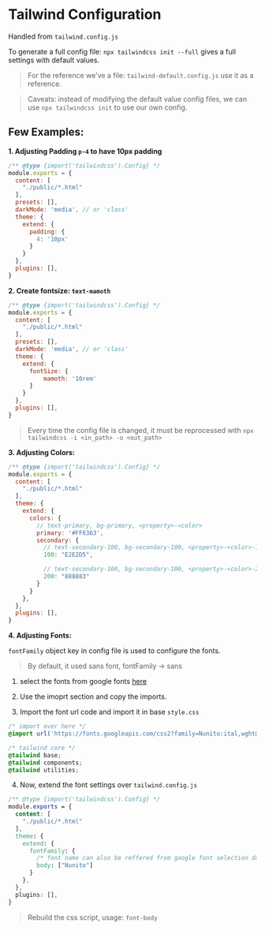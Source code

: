 # Tailwind Configuration

Handled from ``tailwind.config.js``

To generate a full config file: ``npx tailwindcss init --full`` gives a full settings with default values. 

> For the reference we've a file: ``tailwind-default.config.js`` use it as a reference.

> Caveats: instead of modifying the default value config files, we can use ``npx tailwindcss init`` to use our own config.


## Few Examples:

**1. Adjusting Padding ``p-4`` to have 10px padding**


```js
/** @type {import('tailwindcss').Config} */
module.exports = {
  content: [
    "./public/*.html"
  ],
  presets: [],
  darkMode: 'media', // or 'class'
  theme: {
    extend: {
      padding: {
        4: '10px'
      }
    }
  },
  plugins: [],
}
```

**2. Create fontsize: ``text-mamoth``**

```js
/** @type {import('tailwindcss').Config} */
module.exports = {
  content: [
    "./public/*.html"
  ],
  presets: [],
  darkMode: 'media', // or 'class'
  theme: {
    extend: {
      fontSize: {   
          mamoth: '10rem'
      }
    }
  },
  plugins: [],
}
```

> Every time the config file is changed, it must be reprocessed with ``npx tailwindcss -i <in_path> -o <out_path>``


**3. Adjusting Colors:**

```js
/** @type {import('tailwindcss').Config} */
module.exports = {
  content: [
    "./public/*.html"
  ],
  theme: {
    extend: {
      colors: {
        // text-primary, bg-primary, <property>-<color>
        primary: '#FF6363',
        secondary: {
          // text-secondary-100, bg-secondary-100, <property>-<color>-100
          100: "E2E2D5",

          // text-secondary-100, bg-secondary-100, <property>-<color>-200
          200: "888883"
        }
      }
    },
  },
  plugins: [],
}
```

**4. Adjusting Fonts:**

`fontFamily` object key in config file is used to configure the fonts.

> By default, it used sans font, fontFamily -> sans

1. select the fonts from google fonts [here](https://fonts.google.com/)

2. Use the imoprt section and copy the imports.

3. Import the font url code and import it in base ``style.css``

```css
/* import over here */
@import url('https://fonts.googleapis.com/css2?family=Nunito:ital,wght@0,200..1000;1,200..1000&display=swap');

/* tailwind core */
@tailwind base;
@tailwind components;
@tailwind utilities;
```

4. Now, extend the font settings over ``tailwind.config.js``

```css
/** @type {import('tailwindcss').Config} */
module.exports = {
  content: [
    "./public/*.html"
  ],
  theme: {
    extend: {
      fontFamily: {
        /* font name can also be reffered from google font selection dashboard */
        body: ["Nunito"]
      }
    },
  },
  plugins: [],
}
```

> Rebuild the css script, usage: ``font-body``

